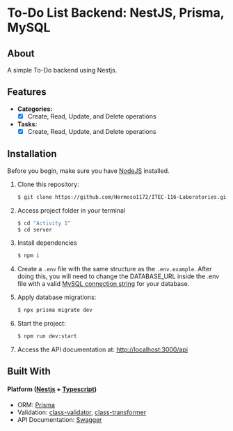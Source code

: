 <h1> To-Do List Backend: NestJS, Prisma, MySQL </h1>

## About

A simple To-Do backend using Nestjs.

## Features
- **Categories:**
  - [x] Create, Read, Update, and Delete operations

- **Tasks:**
  - [x] Create, Read, Update, and Delete operations

## Installation

Before you begin, make sure you have <a href="https://nodejs.org/en">NodeJS</a> installed.

1. Clone this repository:
   ```bash
   $ git clone https://github.com/Hermoso1172/ITEC-116-Laboratories.git
   ```
2. Access project folder in your terminal
   ```bash
   $ cd "Activity 1"
   $ cd server
   ```
3. Install dependencies
   ```bash
   $ npm i
   ```
4. Create a ``.env`` file with the same structure as the ``.env.example``. After doing this, you will need to change the DATABASE_URL inside the .env file with a valid <a href="https://www.prisma.io/docs/orm/overview/databases/mysql#connection-url">MySQL connection string</a> for your database.
   
5. Apply database migrations:
   ```bash
   $ npx prisma migrate dev
   ```
6. Start the project:
   ```bash
   $ npm run dev:start
   ```
7. Access the API documentation at: <a href="http://localhost:3000">http://localhost:3000/api</a>

## Built With
#### Platform (<a href="https://nestjs.com/">Nestjs</a> + <a href="https://www.typescriptlang.org/">Typescript</a>)
<ul>
  <li>ORM: <a href="https://www.prisma.io/">Prisma</a></li>
  <li>Validation: <a href="https://github.com/typestack/class-validator">class-validator</a>, <a href="https://github.com/typestack/class-transformer">class-transformer</a></li>
  <li>API Documentation: <a href="https://swagger.io/">Swagger</a></li>
</ul>
